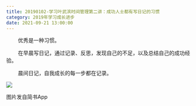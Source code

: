 ```yaml
---
title: 20190102-学习叶武滨时间管理第二讲：成功人士都有写日记的习惯
category: 2019年学习成长进步
date: 2021-09-21 13:00:00
---
```


        优秀是一种习惯。  

        在早晨写日记，通过记录、反思，发现自己的不足，以及总结自己的成功经验。

        晨间日记，自我成长的每一步都在记录。  

  

![](http://upload-images.jianshu.io/upload_images/3910675-b6020d4fcda362bb.jpg?imageMogr2/auto-orient/strip%7CimageView2/2/w/1080/q/50)  

图片发自简书App